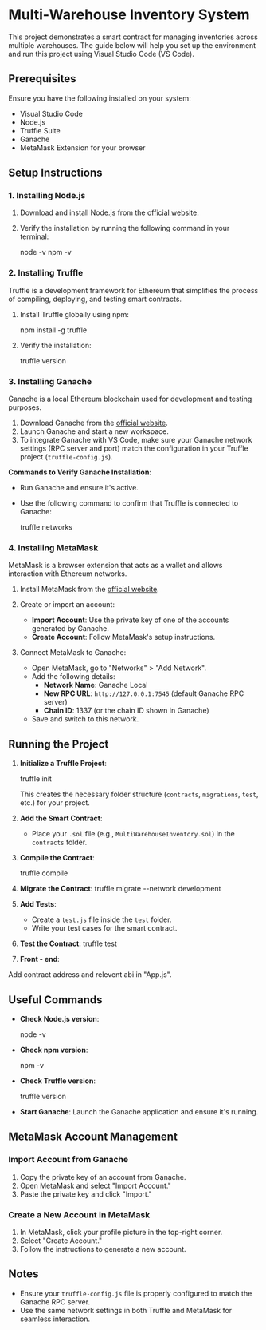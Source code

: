# Multi-Warehouse Inventory System

This project demonstrates a smart contract for managing inventories across multiple warehouses. The guide below will help you set up the environment and run this project using Visual Studio Code (VS Code).

## Prerequisites

Ensure you have the following installed on your system:

- Visual Studio Code
- Node.js
- Truffle Suite
- Ganache
- MetaMask Extension for your browser

## Setup Instructions

### 1. Installing Node.js

1. Download and install Node.js from the [official website](https://nodejs.org/).
2. Verify the installation by running the following command in your terminal:

   node -v
   npm -v

### 2. Installing Truffle

Truffle is a development framework for Ethereum that simplifies the process of compiling, deploying, and testing smart contracts.

1. Install Truffle globally using npm:

   npm install -g truffle

2. Verify the installation:

   truffle version

### 3. Installing Ganache

Ganache is a local Ethereum blockchain used for development and testing purposes.

1. Download Ganache from the [official website](https://trufflesuite.com/ganache/).
2. Launch Ganache and start a new workspace.
3. To integrate Ganache with VS Code, make sure your Ganache network settings (RPC server and port) match the configuration in your Truffle project (`truffle-config.js`).

**Commands to Verify Ganache Installation**:

- Run Ganache and ensure it's active.
- Use the following command to confirm that Truffle is connected to Ganache:

  truffle networks

### 4. Installing MetaMask

MetaMask is a browser extension that acts as a wallet and allows interaction with Ethereum networks.

1. Install MetaMask from the [official website](https://metamask.io/).
2. Create or import an account:

   - **Import Account**: Use the private key of one of the accounts generated by Ganache.
   - **Create Account**: Follow MetaMask's setup instructions.

3. Connect MetaMask to Ganache:
   - Open MetaMask, go to "Networks" > "Add Network".
   - Add the following details:
     - **Network Name**: Ganache Local
     - **New RPC URL**: `http://127.0.0.1:7545` (default Ganache RPC server)
     - **Chain ID**: 1337 (or the chain ID shown in Ganache)
   - Save and switch to this network.

## Running the Project

1. **Initialize a Truffle Project**:

   truffle init

   This creates the necessary folder structure (`contracts`, `migrations`, `test`, etc.) for your project.

2. **Add the Smart Contract**:

   - Place your `.sol` file (e.g., `MultiWarehouseInventory.sol`) in the `contracts` folder.

3. **Compile the Contract**:

   truffle compile

4. **Migrate the Contract**:
   truffle migrate --network development

5. **Add Tests**:

   - Create a `test.js` file inside the `test` folder.
   - Write your test cases for the smart contract.

6. **Test the Contract**:
   truffle test

7. **Front - end**:

Add contract address and relevent abi in "App.js".

## Useful Commands

- **Check Node.js version**:

  node -v

- **Check npm version**:

  npm -v

- **Check Truffle version**:

  truffle version

- **Start Ganache**:
  Launch the Ganache application and ensure it's running.

## MetaMask Account Management

### Import Account from Ganache

1. Copy the private key of an account from Ganache.
2. Open MetaMask and select "Import Account."
3. Paste the private key and click "Import."

### Create a New Account in MetaMask

1. In MetaMask, click your profile picture in the top-right corner.
2. Select "Create Account."
3. Follow the instructions to generate a new account.

## Notes

- Ensure your `truffle-config.js` file is properly configured to match the Ganache RPC server.
- Use the same network settings in both Truffle and MetaMask for seamless interaction.
